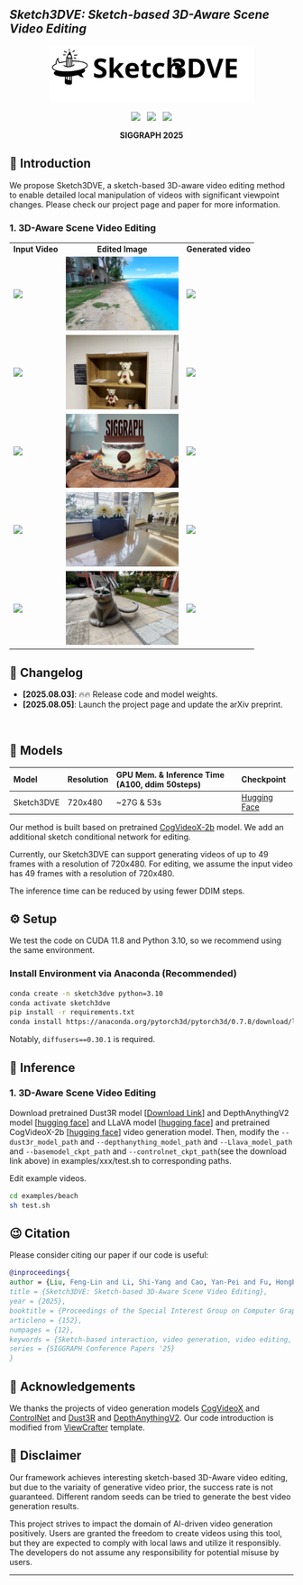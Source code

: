 ## ***Sketch3DVE: Sketch-based 3D-Aware Scene Video Editing***
<!-- ![](./assets/logo_long.png#gh-light-mode-only){: width="50%"} -->
<!-- ![](./assets/logo_long_dark.png#gh-dark-mode-only=100x20) -->
<div align="center">
<img src='assets/logo.svg' style="height:100px"></img>

<a href='https://dl.acm.org/doi/10.1145/3721238.3730623'><img src='https://img.shields.io/badge/ACM-10.1145/3721238.3730623-blue.svg'></a> &nbsp;
<a href='http://geometrylearning.com/Sketch3DVE/'><img src='https://img.shields.io/badge/Project-Page-Green'></a> &nbsp;
<a href='https://www.youtube.com/watch?v=ABnx9tUvI2M'><img src='https://img.shields.io/badge/Youtube-Video-b31b1b.svg'></a><br>

<strong> SIGGRAPH 2025</strong>


</div>
 
## &#x1F680; Introduction

We propose Sketch3DVE, a sketch-based 3D-aware video editing method to enable detailed local manipulation of videos with significant viewpoint changes.  Please check our project page and paper for more information. <br>


### 1. 3D-Aware Scene Video Editing

<table class="center">
    <tr style="font-weight: bolder;text-align:center;">
        <td>Input Video</td>
        <td>Edited Image</td>
        <td>Generated video</td>
    </tr>

<!-- beach -->
  <tr>
  <td>
    <img src=assets/beach.gif width="200">
  </td>
  <td>
    <img src=examples/beach/editing.png width="200">
  </td>
  <td>
    <img src=assets/beach_edit.gif width="200">
  </td>
  </tr>

<!-- bear -->
<tr>
<td>
    <img src=assets/bear.gif width="200">
</td>
<td>
    <img src=examples/bear/editing.png width="200">
</td>
<td>
    <img src=assets/bear_edit.gif width="200">
</td>
</tr>
<!-- cake -->
<tr>
<td>
    <img src=assets/cake.gif width="200">
</td>
<td>
    <img src=examples/cake/editing.png width="200">
</td>
<td>
    <img src=assets/cake_edit.gif width="200">
</td>
</tr>
<!-- flower -->
<tr>
<td>
    <img src=assets/flower.gif width="200">
</td>
<td>    
    <img src=examples/flower/editing.png width="200">
</td>
<td>
    <img src=assets/flower_edit.gif width="200">
</td>
</tr>
<!-- stone_cat -->
<tr>
<td>
    <img src=assets/stone_cat.gif width="200">
</td>
<td>
    <img src=examples/stone_cat/editing.png width="200">
</td>
<td>
    <img src=assets/stone_cat_edit.gif width="200">
</td>
</tr>

</table>


## 📝 Changelog
- __[2025.08.03]__: 🔥🔥 Release code and model weights.
- __[2025.08.05]__: Launch the project page and update the arXiv preprint.
<br>


## 🧰 Models

|Model|Resolution|GPU Mem. & Inference Time (A100, ddim 50steps)|Checkpoint|
|:---------|:---------|:--------|:--------|
|Sketch3DVE|720x480| ~27G & 53s |[Hugging Face](https://huggingface.co/flashlizard/Sketch3DVE)|

Our method is built based on pretrained [CogVideoX-2b](https://github.com/THUDM/CogVideo) model. We add an additional sketch conditional network for editing. 

Currently, our Sketch3DVE can support generating videos of up to 49 frames with a resolution of 720x480. For editing, we assume the input video has 49 frames with a resolution of 720x480.

The inference time can be reduced by using fewer DDIM steps.


## ⚙️ Setup

We test the code on CUDA 11.8 and Python 3.10, so we recommend using the same environment.

### Install Environment via Anaconda (Recommended)
```bash
conda create -n sketch3dve python=3.10
conda activate sketch3dve
pip install -r requirements.txt
conda install https://anaconda.org/pytorch3d/pytorch3d/0.7.8/download/linux-64/pytorch3d-0.7.8-py310_cu118_pyt240.tar.bz2
```
Notably, `diffusers==0.30.1` is required. 

## 💫 Inference
### 1. 3D-Aware Scene Video Editing

Download pretrained Dust3R model [[Download Link](https://download.europe.naverlabs.com/ComputerVision/DUSt3R/DUSt3R_ViTLarge_BaseDecoder_512_dpt.pth)] and DepthAnythingV2 model [[hugging face](https://huggingface.co/depth-anything/Depth-Anything-V2-Large/resolve/main/depth_anything_v2_vitl.pth?download=true)] and  LLaVA model [[hugging face](https://huggingface.co/liuhaotian/llava-v1.6-mistral-7b)] and pretrained CogVideoX-2b [[hugging face](https://huggingface.co/THUDM/CogVideoX-2b)] video generation model. Then, modify the `--dust3r_model_path` and `--depthanything_model_path` and `--Llava_model_path` and `--basemodel_ckpt_path` and `--controlnet_ckpt_path`(see the download link above) in examples/xxx/test.sh to corresponding paths. 

Edit example videos. 
```bash
cd examples/beach
sh test.sh
```


## 😉 Citation
Please consider citing our paper if our code is useful:
```bib
@inproceedings{
author = {Liu, Feng-Lin and Li, Shi-Yang and Cao, Yan-Pei and Fu, Hongbo and Gao, Lin},
title = {Sketch3DVE: Sketch-based 3D-Aware Scene Video Editing},
year = {2025},
booktitle = {Proceedings of the Special Interest Group on Computer Graphics and Interactive Techniques Conference Conference Papers},
articleno = {152},
numpages = {12},
keywords = {Sketch-based interaction, video generation, video editing, video diffusion models},
series = {SIGGRAPH Conference Papers '25}
}
```


## 🙏 Acknowledgements
We thanks the projects of video generation models [CogVideoX](https://github.com/THUDM/CogVideo) and [ControlNet](https://github.com/lllyasviel/ControlNet) and [Dust3R](https://github.com/naver/dust3r) and [DepthAnythingV2](https://github.com/DepthAnything/Depth-Anything-V2). Our code introduction is modified from [ViewCrafter](https://github.com/Drexubery/ViewCrafter) template.

<a name="disc"></a>
## 📢 Disclaimer
Our framework achieves interesting sketch-based 3D-Aware video editing, but due to the variaity of generative video prior, the success rate is not guaranteed. Different random seeds can be tried to generate the best video generation results. 

This project strives to impact the domain of AI-driven video generation positively. Users are granted the freedom to create videos using this tool, but they are expected to comply with local laws and utilize it responsibly. The developers do not assume any responsibility for potential misuse by users.
****